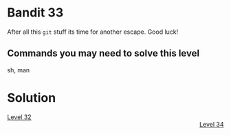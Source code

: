 <html>
<h1>Bandit 33</h1>

<p>After all this <code class="language-plaintext highlighter-rouge">git</code> stuff its time for another escape. Good luck!</p>

<h2 id="commands-you-may-need-to-solve-this-level">Commands you may need to solve this level</h2>
<p>sh, man</p>

<h1>Solution</h1>
<div style="text-align: left"><a href="bandit32.md">Level 32</a></div>
<div style="text-align: right"><a href="bandit34.md">Level 34</a></div>
</html>
